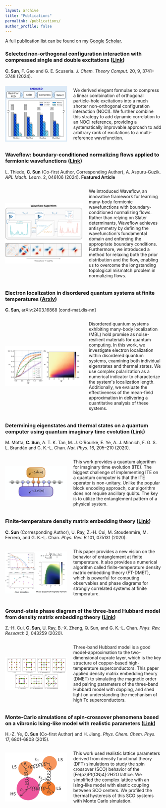 ```yaml
---
layout: archive
title: "Publications"
permalink: /publications/
author_profile: false
---
```

A full publication list can be found on my <a href="https://scholar.google.com/citations?user=KETTV4YAAAAJ&hl=en">Google Scholar</a>.

<!-- {% include base_path %}

{% for post in site.publications reversed %}
  {% include archive-single.html %}
{% endfor %} -->

### Selected non-orthogonal configuration interaction with compressed single and double excitations ([Link](https://pubs.acs.org/doi/abs/10.1021/acs.jctc.4c00240))

**C. Sun**, F. Gao and G. E. Scuseria. *J. Chem. Theory Comput.* 20, 9, 3741–3748 (2024).

<div style="display: flex; align-items: center;">
  <img src="../images/publications/snocisd2024/nocisd_toc.png" alt="Description" style="width: 200px; margin-right: 20px;">
  <p> We derived elegant formulae to compress a linear combination of orthogonal particle-hole excitations into a much shorter non-orthogonal configuration interaction (NOCI). We further combine this strategy to add dynamic correlation to an NOCI reference, providing a systematically improvable approach to add arbitrary rank of excitations to a multi-reference wavefunction. </p>
</div>



### Waveflow: boundary-conditioned normalizing flows applied to fermionic wavefunctions ([Link](https://pubs.aip.org/aip/aml/article/2/4/046106/3319478/Waveflow-Boundary-conditioned-normalizing-flows9))

L. Thiede, **C. Sun** (Co-first Author, Corresponding Author), A. Aspuru-Guzik. *APL Mach. Learn.* 2, 046106 (2024).
**Featured Article**

<div style="display: flex; align-items: center;">
  <img src="../images/publications/waveflow2024/waveflow_toc.png" alt="Description" style="width: 250px; margin-right: 20px;">
  <p> We introduced Waveflow, an innovative framework for learning many-body fermionic wavefunctions with boundary-conditioned normalizing flows. Rather than relying on Slater determinants, Waveflow achieves antisymmetry by defining the wavefunction's fundamental domain and enforcing the appropriate boundary conditions. Furthermore, we introduced a method for relaxing both the prior distribution and the flow, enabling us to overcome the longstanding topological mismatch problem in normalizing flows. </p>
</div>



### Electron localization in disordered quantum systems at finite temperatures ([Arxiv](https://arxiv.org/abs/2403.16868))

**C. Sun**, arXiv:2403.16868 [cond-mat.dis-nn]

<div style="display: flex; align-items: center;">
  <img src="../images/publications/mbl2024/compol_fig2.png" alt="Description" style="width: 250px; margin-right: 20px;">
  <p> Disordered quantum systems exhibiting many-body localization (MBL) hold promise as noise-resilient materials for quantum computing. In this work, we investigate electron localization within disordered quantum systems, examining both individual eigenstates and thermal states. We use complex polarization as a numerical indicator to characterize the system's localization length. Additionally, we evaluate the effectiveness of the mean-field approximation in delivering a quantitative analysis of these systems. </p>
</div>




### Determining eigenstates and thermal states on a quantum computer using quantum imaginary time evolution ([Link](https://www.nature.com/articles/s41567-019-0704-4))

M. Motta, **C. Sun**,  A. T. K. Tan, M. J. O’Rourke, E. Ye, A. J. Minnich, F. G. S. L. Brandão and G. K.-L. Chan. *Nat. Phys.* 16, 205–210 (2020).

<div style="display: flex; align-items: center;">
  <img src="../images/publications/natphys2020/qite.png" alt="Description" style="width: 200px; margin-right: 20px;">
  <p> This work provides a quantum algorithm for imaginary time evolution (ITE). The biggest
challenge of implementing ITE on a quantum computer is that the ITE operator is non-unitary. Unlike the popular block encoding approach, our algorithm does not require ancillary qubits. The key is to utilize the entanglement pattern of a physical system.  </p>
</div>


### Finite-temperature density matrix embedding theory ([Link](https://journals.aps.org/prb/abstract/10.1103/PhysRevB.101.075131))

**C. Sun** (Corresponding Author), U. Ray, Z.-H. Cui, M. Stoudenmire, M. Ferrero, and G. K.-L. Chan. *Phys. Rev. B* 101, 075131 (2020).

<div style="display: flex; align-items: center;">
  <img src="../images/publications/prb2020/2D_Hubbard.png" alt="Description" style="width: 200px; margin-right: 20px;">
  <p> This paper provides a new vision on the behavior of entanglement at finite temperature. It also provides a numerical algorithm called finite-temperature density matrix embedding theory (FT-DMET), which is powerful for computing observables and phase diagrams for strongly correlated systems at finite temperature. </p>
</div>


### Ground-state phase diagram of the three-band Hubbard model from density matrix embedding theory ([Link](https://journals.aps.org/prresearch/abstract/10.1103/PhysRevResearch.2.043259))

Z.-H. Cui, **C. Sun**, U. Ray, B.-X. Zheng, Q. Sun, and G. K.-L. Chan. *Phys. Rev. Research* 2, 043259 (2020).

<div style="display: flex; align-items: center;">
  <img src="../images/publications/prr2020/three_band_simulations.png" alt="Description" style="width: 200px; margin-right: 20px;">
  <p> Three-band Hubbard model is a good model-approximation to the two-dimensional cuprate layer, which is the key structure of copper-based high-temperature superconductors. This paper applied density matrix embedding theory (DMET) to simulating the magnetic order and pairing parameters of the three-band Hubbard model with dopping, and shed light on understanding the mechanism of high Tc superconductors.  </p>
</div>


### Monte-Carlo simulations of spin-crossover phenomena based on a vibronic Ising-like model with realistic parameters ([Link](https://pubs.rsc.org/en/content/articlelanding/2015/cp/c4cp05562d/unauth))

H.-Z. Ye, **C. Sun** (Co-first Author) and H. Jiang. *Phys. Chem. Chem. Phys.* 17, 6801-6808 (2015).

<div style="display: flex; align-items: center;">
  <img src="../images/publications/pccp2015/sab_model.png" alt="Description" style="width: 200px; margin-right: 20px;">
  <p> This work used realistic lattice parameters derived from density functional theory (DFT) simulations to study the spin crossover (SCO) behavior of the [Fe(pz)Pt(CN)4]·2H2O lattice. We simplified the complex lattice with an Ising-like model with elastic coupling between SCO centers. We profiled the thermal hysteresis of this SCO systems with Monte Carlo simulation. 
  </p>
</div>
